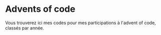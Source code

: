 # Advents of code

Vous trouverez ici mes codes pour mes participations à l'advent of code, classés par année.
